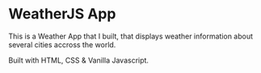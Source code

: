 # WeatherJS App

This is a Weather App that I built, that displays weather information about several cities accross the world.

Built with HTML, CSS & Vanilla Javascript.
